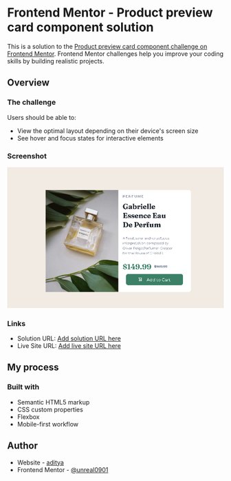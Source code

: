 # Frontend Mentor - Product preview card component solution

This is a solution to the [Product preview card component challenge on Frontend Mentor](https://www.frontendmentor.io/challenges/product-preview-card-component-GO7UmttRfa). Frontend Mentor challenges help you improve your coding skills by building realistic projects.

## Overview

### The challenge

Users should be able to:

- View the optimal layout depending on their device's screen size
- See hover and focus states for interactive elements

### Screenshot

![](./images/SCREENSHOT1.PNG)

### Links

- Solution URL: [Add solution URL here](https://github.com/unreal0901/challenge-2)
- Live Site URL: [Add live site URL here](https://unreal0901.github.io/challenge-2/)

## My process

### Built with

- Semantic HTML5 markup
- CSS custom properties
- Flexbox
- Mobile-first workflow

## Author

- Website - [aditya](https://css-aditya.herokuapp.com)
- Frontend Mentor - [@unreal0901](https://www.frontendmentor.io/profile/unreal0901)
